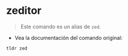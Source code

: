 # zeditor

> Este comando es un alias de `zed`.

- Vea la documentación del comando original:

`tldr zed`
